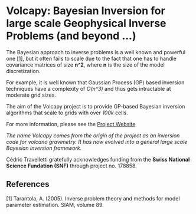 # Volcapy: Bayesian Inversion for large scale Geophysical Inverse Problems (and beyond ...)


The Bayesian approach to inverse problems is a well known and powerful one [[1]](#1), but it often fails to scale due to the fact that one has to handle covariance matrices of size **n^2**, where **n** is the size of the model discretization.

For example, it is well known that Gaussian Process (GP) based inversion techniques have a complexity of *O(n^3)* and thus gets intractable at moderate grid sizes.


The aim of the Volcapy project is to provide GP-based Bayesian inversion algorithms that scale to grids with over *100k* cells.


For more information, please see the [Project Website](https://cedrictravelletti.github.io/Volcano/)


*The name Volcapy comes from the origin of the project as an inversion code for volcano gravimetry. It has now evolved into a general large scale Bayesian inversion framework.*


Cédric Travelletti gratefully acknowledges funding from the **Swiss National Science Fundation
(SNF)** through project no. 178858.


## References
<a id="1">[1]</a> 
Tarantola, A. (2005). 
Inverse problem theory and methods for model parameter estimation. 
SIAM, volume 89.

